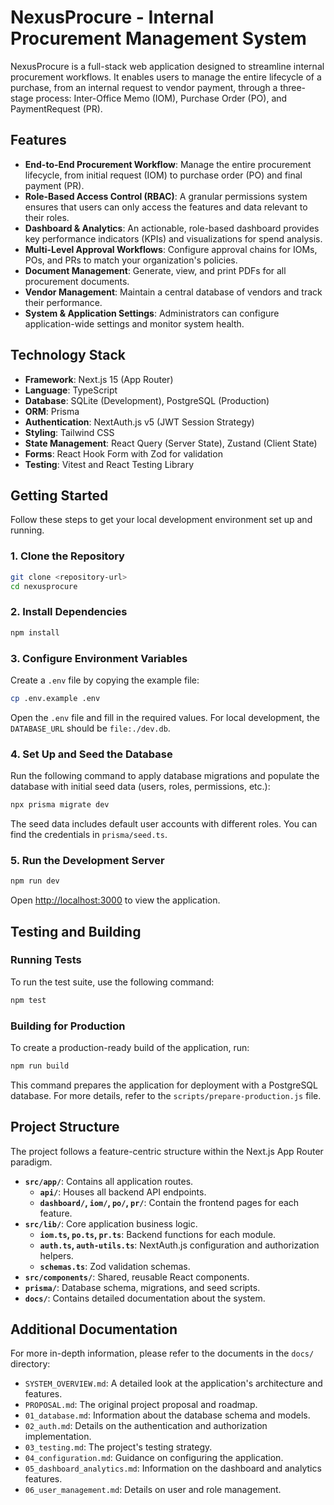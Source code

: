 # NexusProcure - Internal Procurement Management System

NexusProcure is a full-stack web application designed to streamline internal procurement workflows. It enables users to manage the entire lifecycle of a purchase, from an internal request to vendor payment, through a three-stage process: Inter-Office Memo (IOM), Purchase Order (PO), and PaymentRequest (PR).

## Features

- **End-to-End Procurement Workflow**: Manage the entire procurement lifecycle, from initial request (IOM) to purchase order (PO) and final payment (PR).
- **Role-Based Access Control (RBAC)**: A granular permissions system ensures that users can only access the features and data relevant to their roles.
- **Dashboard & Analytics**: An actionable, role-based dashboard provides key performance indicators (KPIs) and visualizations for spend analysis.
- **Multi-Level Approval Workflows**: Configure approval chains for IOMs, POs, and PRs to match your organization's policies.
- **Document Management**: Generate, view, and print PDFs for all procurement documents.
- **Vendor Management**: Maintain a central database of vendors and track their performance.
- **System & Application Settings**: Administrators can configure application-wide settings and monitor system health.

## Technology Stack

- **Framework**: Next.js 15 (App Router)
- **Language**: TypeScript
- **Database**: SQLite (Development), PostgreSQL (Production)
- **ORM**: Prisma
- **Authentication**: NextAuth.js v5 (JWT Session Strategy)
- **Styling**: Tailwind CSS
- **State Management**: React Query (Server State), Zustand (Client State)
- **Forms**: React Hook Form with Zod for validation
- **Testing**: Vitest and React Testing Library

## Getting Started

Follow these steps to get your local development environment set up and running.

### 1. Clone the Repository

```bash
git clone <repository-url>
cd nexusprocure
```

### 2. Install Dependencies

```bash
npm install
```

### 3. Configure Environment Variables

Create a `.env` file by copying the example file:

```bash
cp .env.example .env
```

Open the `.env` file and fill in the required values. For local development, the `DATABASE_URL` should be `file:./dev.db`.

### 4. Set Up and Seed the Database

Run the following command to apply database migrations and populate the database with initial seed data (users, roles, permissions, etc.):

```bash
npx prisma migrate dev
```

The seed data includes default user accounts with different roles. You can find the credentials in `prisma/seed.ts`.

### 5. Run the Development Server

```bash
npm run dev
```

Open [http://localhost:3000](http://localhost:3000) to view the application.

## Testing and Building

### Running Tests

To run the test suite, use the following command:

```bash
npm test
```

### Building for Production

To create a production-ready build of the application, run:

```bash
npm run build
```

This command prepares the application for deployment with a PostgreSQL database. For more details, refer to the `scripts/prepare-production.js` file.

## Project Structure

The project follows a feature-centric structure within the Next.js App Router paradigm.

- **`src/app/`**: Contains all application routes.
  - **`api/`**: Houses all backend API endpoints.
  - **`dashboard/`, `iom/`, `po/`, `pr/`**: Contain the frontend pages for each feature.
- **`src/lib/`**: Core application business logic.
  - **`iom.ts`, `po.ts`, `pr.ts`**: Backend functions for each module.
  - **`auth.ts`, `auth-utils.ts`**: NextAuth.js configuration and authorization helpers.
  - **`schemas.ts`**: Zod validation schemas.
- **`src/components/`**: Shared, reusable React components.
- **`prisma/`**: Database schema, migrations, and seed scripts.
- **`docs/`**: Contains detailed documentation about the system.

## Additional Documentation

For more in-depth information, please refer to the documents in the `docs/` directory:

- `SYSTEM_OVERVIEW.md`: A detailed look at the application's architecture and features.
- `PROPOSAL.md`: The original project proposal and roadmap.
- `01_database.md`: Information about the database schema and models.
- `02_auth.md`: Details on the authentication and authorization implementation.
- `03_testing.md`: The project's testing strategy.
- `04_configuration.md`: Guidance on configuring the application.
- `05_dashboard_analytics.md`: Information on the dashboard and analytics features.
- `06_user_management.md`: Details on user and role management.